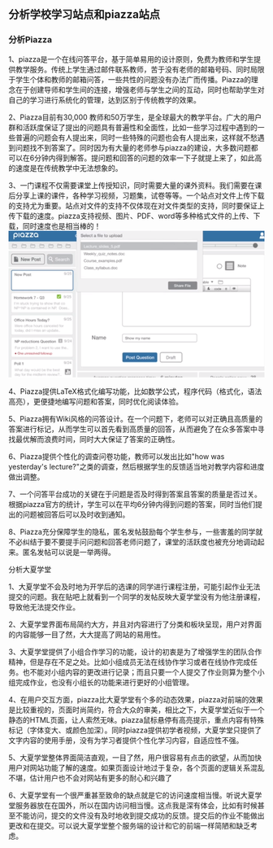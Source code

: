 ## 分析学校学习站点和piazza站点

### 分析Piazza
1、piazza是一个在线问答平台，基于简单易用的设计原则，免费为教师和学生提供教学服务。传统上学生通过邮件联系教师，苦于没有老师的邮箱号码、同时局限于学生个体和教师的邮箱问答，一些共性的问题没有办法广而传播。Piazza的理念在于创建导师和学生间的连接，增强老师与学生之间的互动，同时也帮助学生对自己的学习进行系统化的管理，达到区别于传统教学的效果。

2、Piazza目前有30,000 教师和50万学生，是全球最大的教学平台。广大的用户群和活跃度保证了提出的问题具有普遍性和全面性，比如一些学习过程中遇到的一些普遍的问题会有人提出来，同时一些特殊的问题也会有人提出来，这样就不愁遇到问题找不到答案了。同时因为有大量的老师参与piazza的建设，大多数问题都可以在6分钟内得到解答。提问题和回答的问题的效率一下子就提上来了，如此高的速度是在传统教学中无法想象的。

3、一门课程不仅需要课堂上传授知识，同时需要大量的课外资料。我们需要在课后分享上课的课件，各种学习视频，习题集，试卷等等。一个站点对文件上传下载的支持尤为重要。站点对文件的支持不仅体现在对文件类型的支持，同时要保证上传下载的速度。piazza支持视频、图片、PDF、word等多种格式文件的上传、下载，同时速度也是相当棒的！  
<img src = "https://github.com/ECNU-DEIT-2015/10152510231/blob/master/doc/Pictures/1.png?raw=true">

4、Piazza提供LaTeX格式化编写功能，比如数学公式，程序代码（格式化，语法高亮），更便捷地编写问题和答案，同时优化阅读体验。
 


5、Piazza拥有Wiki风格的问答设计。在一个问题下，老师可以对正确且高质量的答案进行标记，从而学生可以首先看到高质量的回答，从而避免了在众多答案中寻找最优解而浪费时间，同时大大保证了答案的正确性。 



6、Piazza提供个性化的调查问卷功能，教师可以发出比如"how was yesterday's lecture?"之类的调查，然后根据学生的反馈适当地对教学内容和进度做出调整。
 
7、一个问答平台成功的关键在于问题是否及时得到答案且答案的质量是否过关。根据piazza官方的统计，学生可以在平均6分钟内得到问题的答案，同时当他们提出的问题被回答后可以及时收到通知。

8、Piazza充分保障学生的隐私，匿名发帖鼓励每个学生参与，一些害羞的同学就不必纠结于要不要提手问问题和回答老师问题了，课堂的活跃度也被充分地调动起来。匿名发帖可以说是一举两得。

分析大夏学堂

1、大夏学堂不会及时地为开学后的选课的同学进行课程注册，可能引起作业无法提交的问题。我在贴吧上就看到一个同学的发帖反映大夏学堂没有为他注册课程，导致他无法提交作业。
 




2、大夏学堂界面布局简约大方，并且对内容进行了分类和板块呈现，用户对界面的内容能够一目了然，大大提高了网站的易用性。
 

3、大夏学堂提供了小组合作学习的功能，设计的初衷是为了增强学生的团队合作精神，但是存在不足之处。比如小组成员无法在线协作学习或者在线协作完成任务。也不能对小组内容的更改进行记录；而且只要一个人提交了作业则算为整个小组完成作业，也没有小组长的功能来进行更好的小组管理。

4、在用户交互方面，piazza比大夏学堂有个多的动态效果，piazza对前端的效果是比较重视的，页面时尚简约，符合大众的审美，相比之下，大夏学堂近似于一个静态的HTML页面，让人索然无味。piazza鼠标悬停有高亮提示，重点内容有特殊标记（字体变大、或颜色加深）。同时piazza提供初学者视频，大夏学堂只提供了文字内容的使用手册，没有为学习者提供个性化学习内容，自适应性不强。

5、大夏学堂整体界面简洁直观，一目了然，用户很容易有点击的欲望，从而加快用户对网站功能了解的速度。如果页面设计地过于复杂，各个页面的逻辑关系混乱不堪，估计用户也不会对网站有更多的耐心和兴趣了

6、大夏学堂有一个很严重甚至致命的缺点就是它的访问速度相当慢。听说大夏学堂服务器放在在国外，所以在国内访问相当慢。这点我是深有体会，比如有时候甚至不能访问，提交的文件没有及时地收到提交成功的反馈。提交后的作业不能做出更改和在提交。可以说大夏学堂整个服务端的设计和它的前端一样简陋和缺乏考虑。


